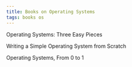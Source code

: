 ```yaml
---
title: Books on Operating Systems
tags: books os
---
```


Operating Systems: Three Easy Pieces

Writing a Simple Operating System from Scratch

Operating Systems, From 0 to 1 